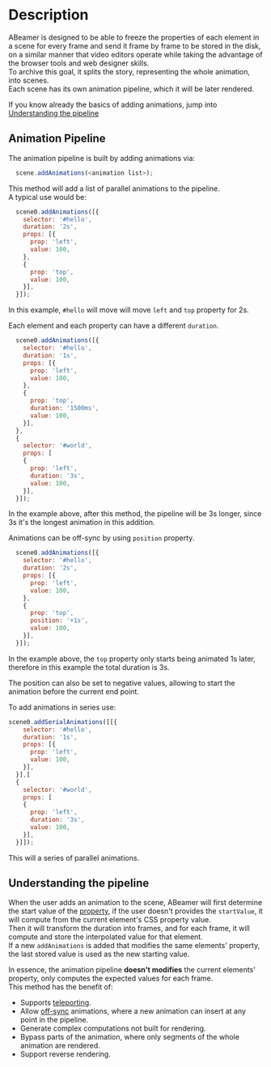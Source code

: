 <!--- @uuid: b8ee79d3-c12e-4a65-ba4a-7b9568e78d34 -->
<!--- @author: Alexandre Bento Freire -->
# Description

ABeamer is designed to be able to freeze the properties of each element in a scene for every frame and send it frame by frame to be stored in the disk, on a similar manner that video editors operate while taking the advantage of the browser tools and web designer skills.   
To archive this goal, it splits the story, representing the whole animation, into scenes.  
Each scene has its own animation pipeline, which it will be later rendered.   

If you know already the basics of adding animations, jump into  
[Understanding the pipeline](#understanding-the-pipeline)

## Animation Pipeline

The animation pipeline is built by adding animations via:   
```js
  scene.addAnimations(<animation list>);
```  
This method will add a list of parallel animations to the pipeline.   
A typical use would be:   
```js
  scene0.addAnimations([{
    selector: '#hello',
    duration: '2s',
    props: [{
      prop: 'left',
      value: 100,
    },
    {
      prop: 'top',
      value: 100,
    }],
  }]);
```
In this example, `#hello` will move will move `left` and `top` property for 2s.   

Each element and each property can have a different `duration`.   
```js
  scene0.addAnimations([{
    selector: '#hello',
    duration: '1s',
    props: [{
      prop: 'left',
      value: 100,
    },
    {
      prop: 'top',
      duration: '1500ms',
      value: 100,
    }],
  },
  {
    selector: '#world',
    props: [
    {
      prop: 'left',
      duration: '3s',
      value: 100,
    }],
  }]);
```
In the example above, after this method, the pipeline will be 3s longer, since 3s it's the longest animation in this addition.  
  
Animations can be off-sync by using `position` property.  
```js
  scene0.addAnimations([{
    selector: '#hello',
    duration: '2s',
    props: [{
      prop: 'left',
      value: 100,
    },
    {
      prop: 'top',
      position: '+1s',
      value: 100,
    }],
  }]);
```
In the example above, the `top` property only starts being animated 1s later, therefore in this example the total duration is 3s.  
  
The position can also be set to negative values, allowing to start the animation before the current end point.  
  
To add animations in series use:  
```js
scene0.addSerialAnimations([[{
    selector: '#hello',
    duration: '1s',
    props: [{
      prop: 'left',
      value: 100,
    }],
  }],[
  {
    selector: '#world',
    props: [
    {
      prop: 'left',
      duration: '3s',
      value: 100,
    }],
  }]]);
```
This will a series of parallel animations.  
  
## Understanding the pipeline

When the user adds an animation to the scene, ABeamer will first determine 
the start value of the [property](faq.md#why-addanimation-uses-properties-naming-and-not-attributes-), 
if the user doesn't provides the `startValue`, it will compute from the current element's CSS property value.  
Then it will transform the duration into frames, and for each frame, 
it will compute and store the interpolated value for that element.  
If a new `addAnimations` is added that modifies the same elements' property, 
the last stored value is used as the new starting value.  
  
In essence, the animation pipeline **doesn't modifies** the current elements' property, 
only computes the expected values for each frame.  
This method has the benefit of:  
  
- Supports [teleporting](teleporter.md).   
- Allow [off-sync](glossary.md#off-sync) animations, where a new animation can insert at any point in the pipeline.   
- Generate complex computations not built for rendering.   
- Bypass parts of the animation, where only segments of the whole animation are rendered.   
- Support reverse rendering.   
